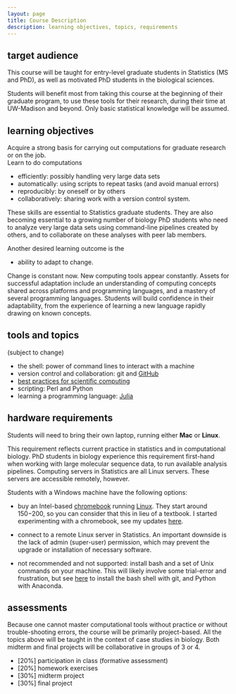 ```yaml
---
layout: page
title: Course Description
description: learning objectives, topics, requirements
---
```


target audience
---------------

This course will be taught for entry-level graduate students in Statistics (MS and PhD),
as well as motivated PhD students in the biological sciences.
<!-- and advanced undergraduates majoring in Statistics.-->
Students will benefit most from taking this course at the beginning of their graduate program,
to use these tools for their research, during their time at UW-Madison and beyond.
Only basic statistical knowledge will be assumed.

learning objectives
-------------------

Acquire a strong basis for carrying out computations for graduate research or on the job.<br>
Learn to do computations

- efficiently: possibly handling very large data sets
- automatically: using scripts to repeat tasks (and avoid manual errors)
- reproducibly: by oneself or by others
- collaboratively: sharing work with a version control system.

These skills are essential to Statistics graduate students.
They are also becoming essential to a growing number of biology PhD students who need to
analyze very large data sets using command-line pipelines created by others,
and to collaborate on these analyses with peer lab members.

Another desired learning outcome is the

- ability to adapt to change.

Change is constant now. New computing tools appear constantly.
Assets for successful adaptation include an understanding of computing concepts
shared across platforms and programming languages,
and a mastery of several programming languages.
Students will build confidence in their adaptability,
from the experience of learning a new language rapidly drawing on known concepts.


tools and topics
----------------
(subject to change)

- the shell: power of command lines to interact with a machine
- version control and collaboration: git and [GitHub](https://github.com)
- [best practices for scientific computing](http://journals.plos.org/plosbiology/article?id=10.1371/journal.pbio.1001745)
- scripting: Perl and Python
- learning a programming language: [Julia]()

hardware requirements
---------------------

Students will need to bring their own laptop, running either **Mac** or **Linux**.

This requirement reflects current practice in statistics and in computational biology.
PhD students in biology experience this requirement first-hand when working with large
molecular sequence data, to run available analysis pipelines.
Computing servers in Statistics are all Linux servers.
These servers are accessible remotely, however.

Students with a Windows machine have the following options:

- buy an Intel-based [chromebook](http://www.google.com/chromebook/) running
  [Linux](https://github.com/dnschneid/crouton).
  They start around $150-$200, so you can consider that this in lieu of a textbook.
  I started experimenting with a chromebook, see my updates [here](chromebook.html).

- connect to a remote Linux server in Statistics. An important downside is the
  lack of admin (super-user) permission, which may prevent the upgrade or installation of
  necessary software.

- not recommended and not supported: install bash and a set of Unix commands on your machine.
  This will likely involve some trial-error and frustration, but see
  [here](http://uw-madison-aci.github.io/2016-06-08-uwmadison/#setup) to install
  the bash shell with git, and Python with Anaconda.

assessments
-----------

Because one cannot master computational tools without practice or without
trouble-shooting errors, the course will be primarily project-based.
All the topics above will be taught in the context of case studies in biology.
Both midterm and final projects will be collaborative in groups of 3 or 4.

- [20%] participation in class (formative assessment)
- [20%] homework exercises
- [30%] midterm project
- [30%] final project
